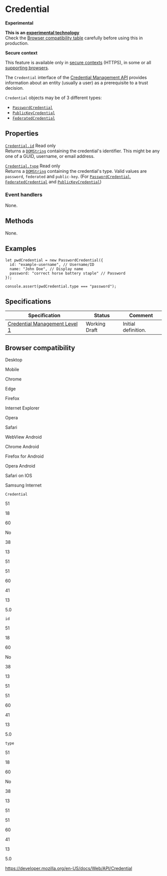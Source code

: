 # Credential

**Experimental**

**This is an [experimental technology](https://developer.mozilla.org/en-US/docs/MDN/Guidelines/Conventions_definitions#experimental)**  
Check the [Browser compatibility table](#browser_compatibility) carefully before using this in production.

**Secure context**

This feature is available only in [secure contexts](https://developer.mozilla.org/en-US/docs/Web/Security/Secure_Contexts) (HTTPS), in some or all [supporting browsers](#browser_compatibility).

The `Credential` interface of the [Credential Management API](credential_management_api) provides information about an entity (usually a user) as a prerequisite to a trust decision.

`Credential` objects may be of 3 different types:

- [`PasswordCredential`](passwordcredential)
- [`PublicKeyCredential`](publickeycredential)
- [`FederatedCredential`](federatedcredential)

## Properties

[`Credential.id`](credential/id) <span class="badge inline readonly">Read only </span>  
Returns a [`DOMString`](domstring) containing the credential's identifier. This might be any one of a GUID, username, or email address.

[`Credential.type`](credential/type) <span class="badge inline readonly">Read only </span>  
Returns a [`DOMString`](domstring) containing the credential's type. Valid values are `password`, `federated` and `public-key`. (For [`PasswordCredential`](passwordcredential), [`FederatedCredential`](federatedcredential) and [`PublicKeyCredential`](publickeycredential))

### Event handlers

None.

## Methods

None.

## Examples

    let pwdCredential = new PasswordCredential({
      id: "example-username", // Username/ID
      name: "John Doe", // Display name
      password: "correct horse battery staple" // Password
    });

    console.assert(pwdCredential.type === "password");

## Specifications

<table><thead><tr class="header"><th>Specification</th><th>Status</th><th>Comment</th></tr></thead><tbody><tr class="odd"><td><a href="https://w3c.github.io/webappsec-credential-management/">Credential Management Level 1</a></td><td><span class="spec-wd">Working Draft</span></td><td>Initial definition.</td></tr></tbody></table>

## Browser compatibility

Desktop

Mobile

Chrome

Edge

Firefox

Internet Explorer

Opera

Safari

WebView Android

Chrome Android

Firefox for Android

Opera Android

Safari on IOS

Samsung Internet

`Credential`

51

18

60

No

38

13

51

51

60

41

13

5.0

`id`

51

18

60

No

38

13

51

51

60

41

13

5.0

`type`

51

18

60

No

38

13

51

51

60

41

13

5.0

<a href="https://developer.mozilla.org/en-US/docs/Web/API/Credential" class="_attribution-link">https://developer.mozilla.org/en-US/docs/Web/API/Credential</a>
